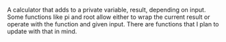 A calculator that adds to a private variable, result, depending on input. Some functions like pi and root allow either to wrap the
current result or operate with the function and given input. There are functions that I plan to update with that in mind.
